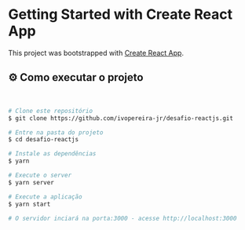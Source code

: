 # Getting Started with Create React App

This project was bootstrapped with [Create React App](https://github.com/facebook/create-react-app).

## ⚙ Como executar o projeto

</br>


```bash
# Clone este repositório
$ git clone https://github.com/ivopereira-jr/desafio-reactjs.git

# Entre na pasta do projeto
$ cd desafio-reactjs

# Instale as dependências
$ yarn

# Execute o server 
$ yarn server

# Execute a aplicação
$ yarn start

# O servidor inciará na porta:3000 - acesse http://localhost:3000
```

